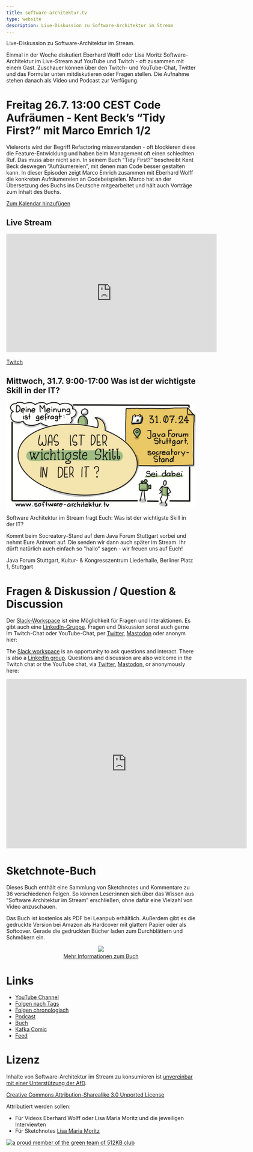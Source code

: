 ```yaml
---
title: software-architektur.tv
type: website
description: Live-Diskussion zu Software-Architektur im Stream
---
```


Live-Diskussion zu Software-Architektur im Stream. 

Einmal in der Woche diskutiert Eberhard Wolff oder Lisa Moritz
Software-Architektur im
Live-Stream auf YouTube und Twitch - oft zusammen mit einem
Gast. Zuschauer können über den Twitch- und YouTube-Chat, Twitter und
das Formular unten mitdiskutieren oder Fragen
stellen. 
Die Aufnahme stehen danach als Video und Podcast zur Verfügung.

# Freitag 26.7. 13:00 CEST Code Aufräumen - Kent Beck’s “Tidy First?” mit Marco Emrich 1/2

Vielerorts wird der Begriff Refactoring missverstanden - oft
blockieren diese die Feature-Entwicklung und haben beim Management oft
einen schlechten Ruf. Das muss aber nicht sein. In seinem Buch “Tidy
First?” beschreibt Kent Beck deswegen “Aufräumereien”, mit denen man
Code besser gestalten kann. In dieser Episoden zeigt Marco Emrich
zusammen mit Eberhard Wolff die konkreten Aufräumereien an
Codebeispielen. Marco hat an der Übersetzung des Buchs ins Deutsche
mitgearbeitet und hält auch Vorträge zum Inhalt des Buchs.

[Zum Kalendar hinzufügen](termin.ics)

## Live Stream

<center>
<div class="embed-container"> <iframe width="560" height="315"
	src="https://www.youtube-nocookie.com/embed/6M0yK3T_VpM"
	frameborder="0" allow="accelerometer; autoplay; clipboard-write;
	encrypted-media; gyroscope; picture-in-picture fullscreen"
	></iframe>
</div>
</center>

[Twitch](https://www.twitch.tv/ebrwolff)

## Mittwoch, 31.7. 9:00-17:00 Was ist der wichtigste Skill in der IT?

<center>
<img src="/thumbnails/wichtigster-skill.png" alt="Thumbnail" />
</center>

Software Architektur im Stream fragt Euch: Was ist der wichtigste
Skill in der IT?

Kommt beim Socreatory-Stand auf dem Java Forum Stuttgart vorbei und
nehmt Eure Antwort auf. Die senden wir dann auch später im Stream. Ihr
dürft natürlich auch einfach so "hallo" sagen - wir freuen uns auf
Euch!

Java Forum Stuttgart, Kultur- & Kongresszentrum Liederhalle, Berliner
Platz 1, Stuttgart




# Fragen & Diskussion  / Question & Discussion

Der [Slack-Workspace](https://join.slack.com/t/softwarearchi-z7a7941/shared_invite/zt-1tulnbk2p-RfGUvFstUIqywdZFU3MhAw) ist eine Möglichkeit für Fragen und
Interaktionen.
Es gibt auch eine
[LinkedIn-Gruppe](https://www.linkedin.com/groups/12879027/).
Fragen und Diskussion sonst auch gerne im Twitch-Chat oder
YouTube-Chat, per
[Twitter](https://twitter.com/ewolff),
[Mastodon](https://mastodon.social/web/@ewolff) oder anonym
hier:

The [Slack workspace](https://join.slack.com/t/softwarearchi-z7a7941/shared_invite/zt-1tulnbk2p-RfGUvFstUIqywdZFU3MhAw) is an opportunity to ask questions and
interact.
There is also a [LinkedIn
group](https://www.linkedin.com/groups/12879027/).
Questions and discussion are also welcome in the Twitch chat or the
YouTube chat, via [Twitter](https://twitter.com/ewolff),
[Mastodon](https://mastodon.social/web/@ewolff), or
anonymously here:

<div class="embed-container">
<div class="ratio4x3">
<iframe
src="https://docs.google.com/forms/d/e/1FAIpQLSf0xIZkNG_wRJ0IiobVcO3Z-q3dQMcwYTww0wgiWCupZCKM4A/viewform?embedded=true"
width="640" height="450" frameborder="0" marginheight="0"
marginwidth="0">Loading…</iframe>
</div>
</div>

# Sketchnote-Buch

Dieses Buch enthält eine Sammlung von Sketchnotes und Kommentare zu 36
verschiedenen Folgen. So können Leser:innen sich über das Wissen aus
“Software Architektur im Stream” erschließen, ohne dafür eine Vielzahl
von Video anzuschauen.

Das Buch ist kostenlos als PDF bei Leanpub erhältlich. Außerdem gibt
es die gedruckte Version bei Amazon als Hardcover mit glattem Papier
oder als Softcover. Gerade die gedruckten Bücher laden zum
Durchblättern und Schmökern ein. 

<center>

<a href="sketchnote-buch"> <img
src="sketchnote-buch.jpg" /> <br /> Mehr Informationen zum Buch</a>

</center>

# Links

* [YouTube Channel](https://www.youtube.com/user/ewolff/)
* [Folgen nach Tags](tags.html)
* [Folgen chronologisch](chronologisch.html)
* [Podcast](podcast.html)
* [Buch](/sketchnote-buch)
* [Kafka Comic](/kafka-comic)
* [Feed](feed.xml)

# Lizenz

Inhalte von Software-Architektur im Stream zu konsumieren ist
[unvereinbar mit einer Unterstützung der AfD](/2024/01/22/folge198.html).

[Creative Commons Attribution-Sharealike 3.0 Unported
License](http://creativecommons.org/licenses/by-sa/3.0/)

Attributiert werden sollen:

* Für Videos Eberhard Wolff oder Lisa Maria Moritz und die jeweiligen Interviewten
* Für Sketchnotes [Lisa Maria Moritz](https://twitter.com/Teapot4181)

<a rel="me" href="https://mastodon.social/@ewolff"></a>

<a href="https://512kb.club"><img src="https://512kb.club/assets/images/green-team.svg"
alt="a proud member of the green team of 512KB club" /></a>
